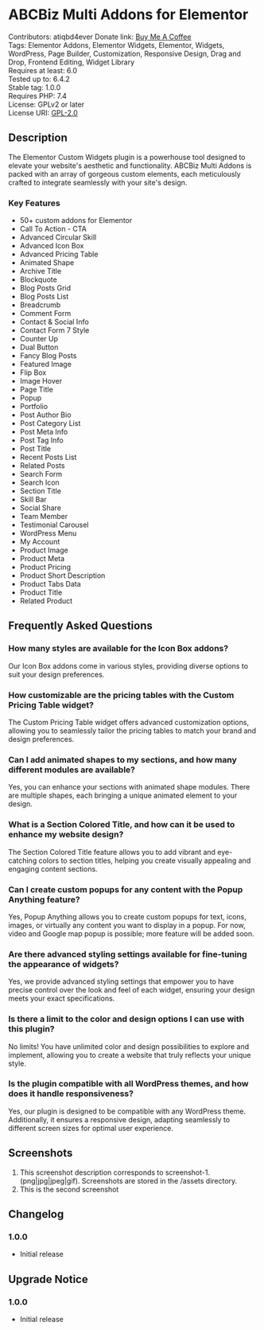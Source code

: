 # ABCBiz Multi Addons for Elementor
Contributors: atiqbd4ever 
Donate link: [Buy Me A Coffee](https://www.paypal.com/donate/?hosted_button_id=AFMAVLDRP26K4)  
Tags: Elementor Addons, Elementor Widgets, Elementor, Widgets, WordPress, Page Builder, Customization, Responsive Design, Drag and Drop, Frontend Editing, Widget Library\
Requires at least: 6.0   
Tested up to: 6.4.2   
Stable tag: 1.0.0   
Requires PHP: 7.4  
License: GPLv2 or later   
License URI: [GPL-2.0](https://www.gnu.org/licenses/gpl-2.0.html)

## Description
The Elementor Custom Widgets plugin is a powerhouse tool designed to elevate your website's aesthetic and functionality. ABCBiz Multi Addons is packed with an array of gorgeous custom elements, each meticulously crafted to integrate seamlessly with your site's design.

### Key Features
- 50+ custom addons for Elementor
- Call To Action - CTA
- Advanced Circular Skill
- Advanced Icon Box
- Advanced Pricing Table
- Animated Shape
- Archive Title
- Blockquote
- Blog Posts Grid
- Blog Posts List
- Breadcrumb
- Comment Form
- Contact & Social Info
- Contact Form 7 Style
- Counter Up
- Dual Button
- Fancy Blog Posts
- Featured Image
- Flip Box
- Image Hover
- Page Title
- Popup
- Portfolio
- Post Author Bio
- Post Category List
- Post Meta Info
- Post Tag Info
- Post Title
- Recent Posts List
- Related Posts
- Search Form
- Search Icon
- Section Title
- Skill Bar
- Social Share
- Team Member
- Testimonial Carousel
- WordPress Menu
- My Account
- Product Image
- Product Meta
- Product Pricing
- Product Short Description
- Product Tabs Data
- Product Title
- Related Product

## Frequently Asked Questions

### How many styles are available for the Icon Box addons?
Our Icon Box addons come in various styles, providing diverse options to suit your design preferences.

### How customizable are the pricing tables with the Custom Pricing Table widget?
The Custom Pricing Table widget offers advanced customization options, allowing you to seamlessly tailor the pricing tables to match your brand and design preferences.

### Can I add animated shapes to my sections, and how many different modules are available?
Yes, you can enhance your sections with animated shape modules. There are multiple shapes, each bringing a unique animated element to your design.

### What is a Section Colored Title, and how can it be used to enhance my website design?
The Section Colored Title feature allows you to add vibrant and eye-catching colors to section titles, helping you create visually appealing and engaging content sections.

### Can I create custom popups for any content with the Popup Anything feature?
Yes, Popup Anything allows you to create custom popups for text, icons, images, or virtually any content you want to display in a popup. For now, video and Google map popup is possible; more feature will be added soon.

### Are there advanced styling settings available for fine-tuning the appearance of widgets?
Yes, we provide advanced styling settings that empower you to have precise control over the look and feel of each widget, ensuring your design meets your exact specifications.

### Is there a limit to the color and design options I can use with this plugin?
No limits! You have unlimited color and design possibilities to explore and implement, allowing you to create a website that truly reflects your unique style.

### Is the plugin compatible with all WordPress themes, and how does it handle responsiveness?
Yes, our plugin is designed to be compatible with any WordPress theme. Additionally, it ensures a responsive design, adapting seamlessly to different screen sizes for optimal user experience.

## Screenshots

1. This screenshot description corresponds to screenshot-1.(png|jpg|jpeg|gif). Screenshots are stored in the /assets directory.
2. This is the second screenshot

## Changelog

### 1.0.0
- Initial release

## Upgrade Notice

### 1.0.0
- Initial release
